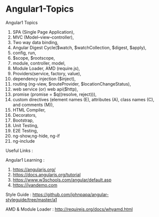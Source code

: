 # Angular1-Topics
Angular1 Topics

1. SPA (Single Page Application), 
2. MVC (Model–view–controller),
3. Two way data binding,
4. Angular Digest Cycle($watch, $watchCollection, $digest, $apply),
5. config, run,
6. $scope, $rootscope,
7. module, controller, model,
8. Module Loader, AMD (require.js),
9. Providers(service, factory, value),
10. dependency injection ($inject),
11. routing (ng-view, $routeProvider, $locationChangeStatus),
12. web service (or) web api($http),
13. promise (promise = $q((resolve, reject))),
14. custom directives (element names (E), attributes (A), class names (C), and comments (M)),
15. HTML Compiler,
16. Decorators,
17. Bootstrap,
18. Unit Testing,
19. E2E Testing,
20. ng-show,ng-hide, ng-if
21. ng-include

Useful Links :

Angular1 Learning :
1. https://angularjs.org/
2. https://docs.angularjs.org/tutorial
3. https://www.w3schools.com/angular/default.asp
4. https://jvandemo.com

Style Guide : https://github.com/johnpapa/angular-styleguide/tree/master/a1

AMD & Module Loader : http://requirejs.org/docs/whyamd.html
